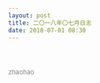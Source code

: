 ```yaml
---
layout: post
title: 二〇一八年〇七月日志
date: 2018-07-01 08:30
---
```


<div></div>
<div>　　　　</div>
<div></div>
<div>　　　　</div>

<div><font size="2" color="gray">zhaohao</font></div>